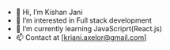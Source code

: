 - 👋 Hi, I’m Kishan Jani
- 👀 I’m interested in Full stack development
- 🌱 I’m currently learning JavaScriprt(React.js)
- 📫 Contact at [krjani.axelor@gmail.com]

<!---
kja-axelor/kja-axelor is a ✨ special ✨ repository because its `README.md` (this file) appears on your GitHub profile.
You can click the Preview link to take a look at your changes.
--->
